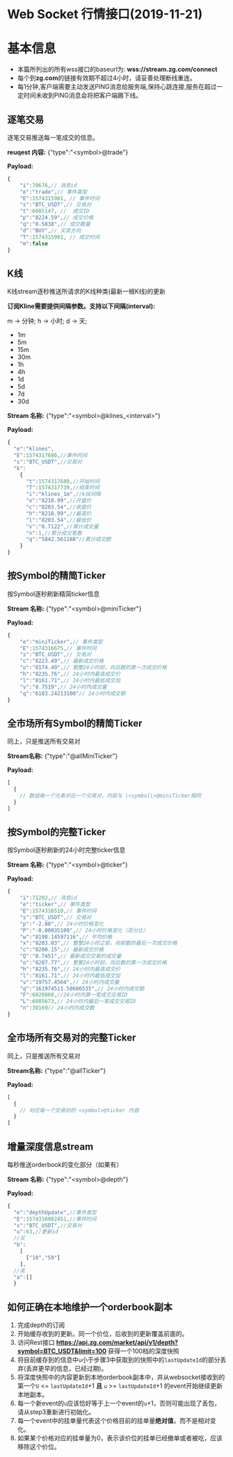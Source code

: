 # Web Socket 行情接口(2019-11-21)
# 基本信息
* 本篇所列出的所有wss接口的baseurl为: **wss://stream.zg.com/connect**
* 每个到**zg.com**的链接有效期不超过4小时，请妥善处理断线重连。
* 每1分钟,客户端需要主动发送PING消息给服务端,保持心跳连接,服务在超过一定时间未收到PING消息会将把客户端踢下线。


## 逐笔交易
逐笔交易推送每一笔成交的信息。

**reuqest 内容:** {"type":"\<symbol\>@trade"}

**Payload:**
```javascript
{
    "i":70676,// 消息id
    "e":"trade",// 事件类型
    "E":1574315981, // 事件时间
    "s":"BTC_USDT",// 交易对
    "t":6085147, //  成交ID
    "p":"8224.59",// 成交价格
    "q":"0.5838",// 成交数量
    "d":"BUY",// 买卖方向
    "T":1574315981, // 成交时间
    "m":false
}
```

## K线
K线stream逐秒推送所请求的K线种类(最新一根K线)的更新

**订阅Kline需要提供间隔参数。支持以下间隔(interval):**

m -> 分钟; h -> 小时; d -> 天;

* 1m
* 5m
* 15m
* 30m
* 1h
* 4h
* 1d
* 5d
* 7d
* 30d

**Stream 名称:** {"type":"\<symbol\>@klines_\<interval\>"}

**Payload:**
```javascript
{
  "e":"klines",
  "E":1574317686,//事件时间
  "s":"BTC_USDT",//交易对
  "k":
    {
      "t":1574317680,//开始时间
      "T":1574317739,//结束时间
      "i":"klines_1m",//k线间隔
      "o":"8218.99",//开盘价
      "c":"8203.54",//收盘价
      "h":"8218.99",//最高价
      "l":"8203.54",//最低价
      "v":"0.7122",//累计成交量
      "n":1,//累计成交笔数
      "q":"5842.561188"//累计成交额
    }
}
```

## 按Symbol的精简Ticker
按Symbol逐秒刷新精简ticker信息

**Stream 名称:** {"type":"\<symbol\>@miniTicker"}

**Payload:**
```javascript
{
    "e":"miniTicker",// 事件类型
    "E":1574316675,// 事件时间
    "s":"BTC_USDT",// 交易对
    "c":"8223.49",// 最新成交价格
    "o":"8174.49",// 整整24小时前，向后数的第一次成交价格
    "h":"8235.76",// 24小时内最高成交价
    "l":"8161.71",// 24小时内最低成交加
    "v":"0.7519",// 24小时内成交量
    "q":"6183.24213100"// 24小时内成交额
}
```

## 全市场所有Symbol的精简Ticker
同上，只是推送所有交易对

**Stream名称:** {"type":"@allMiniTicker"}

**Payload:**
```javascript
[
  {
    // 数组每一个元素对应一个交易对，内容与 \<symbol\>@miniTicker相同
  }
]
```

## 按Symbol的完整Ticker
按Symbol逐秒刷新的24小时完整ticker信息

**Stream 名称:** {"type":"\<symbol\>@ticker"}

**Payload:**
```javascript
{
    "i":71202,// 消息id
    "e":"ticker",// 事件类型
    "E":1574316510,// 事件时间
    "s":"BTC_USDT",// 交易对
    "p":"-2.88",// 24小时价格变化
    "P":"-0.00035109",// 24小时价格变化（百分比）
    "w":"8198.14597116",// 平均价格
    "x":"8203.03",// 整整24小时之前，向前数的最后一次成交价格
    "c":"8200.15",// 最新成交价格
    "Q":"0.7451",// 最新成交交易的成交量
    "o":"8207.77",// 整整24小时前，向后数的第一次成交价格
    "h":"8235.76",// 24小时内最高成交价
    "l":"8161.71",// 24小时内最低成交加
    "v":"19757.4564",// 24小时内成交量
    "q":"161974511.58606535",// 24小时内成交额
    "F":6020860,//24小时内第一笔成交交易ID
    "L":6085673,// 24小时内最后一笔成交交易ID
    "n":30169// 24小时内成交数
}
```

## 全市场所有交易对的完整Ticker
同上，只是推送所有交易对

**Stream名称:** {"type":"@allTicker"} 

**Payload:**
```javascript
[
  {
    // 对应每一个交易对的 <symbol>@ticker 内容
  }
]
```



## 增量深度信息stream
每秒推送orderbook的变化部分（如果有）

**Stream 名称:** {"type":"\<symbol\>@depth"}

**Payload:**
```javascript
{
  "e":"depthUpdate",//事件类型
  "E":1574316982451,//事件时间
  "s":"BTC_USDT",//交易对
  "u":63,//更新id
  //买
  "b":
    [
      ["10","59"]
    ],
  //卖
  "a":[]
  }
```

## 如何正确在本地维护一个orderbook副本
1. 完成depth的订阅
2. 开始缓存收到的更新。同一个价位，后收到的更新覆盖前面的。
3. 访问Rest接口 **https://api.zg.com/market/api/v1/depth?symbol=BTC_USDT&limit=100** 获得一个100档的深度快照
4. 将目前缓存到的信息中`u`小于步骤3中获取到的快照中的`lastUpdateId`的部分丢弃(丢弃更早的信息，已经过期)。
5. 将深度快照中的内容更新到本地orderbook副本中，并从websocket接收到的第一个`U` <= `lastUpdateId`+1 **且** `u` >= `lastUpdateId`+1 的event开始继续更新本地副本。
6. 每一个新event的`u`应该恰好等于上一个event的`u`+1，否则可能出现了丢包，请从step3重新进行初始化。
7. 每一个event中的挂单量代表这个价格目前的挂单量**绝对值**，而不是相对变化。
8. 如果某个价格对应的挂单量为0，表示该价位的挂单已经撤单或者被吃，应该移除这个价位。

